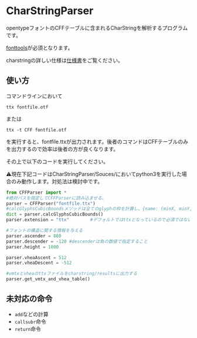 # CharStringParser
opentypeフォントのCFFテーブルに含まれるCharStringを解析するプログラムです。

[fonttools](https://github.com/fonttools/fonttools)が必須となります。

charstringの詳しい仕様は[仕様書](https://wwwimages.adobe.com/www.adobe.com/content/dam/acom/en/devnet/font/pdfs/5177.Type2.pdf)をご覧ください。

## 使い方
コマンドラインにおいて
```
ttx fontfile.otf
```
または
```
ttx -t CFF fontfile.otf
```
を実行すると、fontfile.ttxが出力されます。後者のコマンドはCFFテーブルのみを出力するので効率は後者の方が良くなります。

その上で以下のコードを実行してください。

⚠️現在下記コードはCharStringParser/Souces/においてpython3を実行した場合のみ動作します。対処法は検討中です。

```python
from CFFParser import *
#絶対パスを指定してCFFParserに読み込ませる。
parser = CFFParser("fontfile.ttx")
#calcGlyphsCubicBoundsメソッドは全てのglyphの枠を計算し、{name: (minX, minY, maxX, maxY)}の形で返す。
dict = parser.calcGlyphsCubicBounds()
parser.extension = "ttx"        #デフォルトではttxとなっているので必須ではない

#フォントの構造に関する情報を与える
parser.ascender = 880
parser.descender = -120 #descenderは負の数値で指定すること
parser.height = 1000

parser.vheaAscent = 512
parser.vheaDescent = -512

#vmtxとvheaのttxファイルをcharstring/resultsに出力する
parser.get_vmtx_and_vhea_table()
```
## 未対応の命令
 - `add`などの計算
 - `callsubr`命令
 - `return`命令
